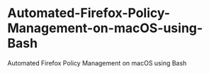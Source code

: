 # Automated-Firefox-Policy-Management-on-macOS-using-Bash
Automated Firefox Policy Management on macOS using Bash
